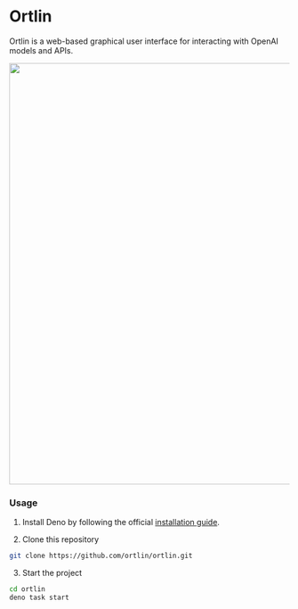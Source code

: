 # Ortlin
Ortlin is a web-based graphical user interface for interacting with OpenAI
models and APIs.

<img src="https://github.com/user-attachments/assets/c9083b24-448b-4be2-bc8c-14c1c30697c2" width="756" />

### Usage

1. Install Deno by following the official
   [installation guide](https://docs.deno.com/runtime/getting_started/installation/#download-and-install).

2. Clone this repository

```sh
git clone https://github.com/ortlin/ortlin.git
```

3. Start the project

```sh
cd ortlin
deno task start
```
